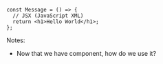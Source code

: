 ```tsx []
const Message = () => {
  // JSX (JavaScript XML)
  return <h1>Hello World</h1>;
};
```
<!-- .element data-id="code-animation" data-trim data-line-numbers -->

Notes:
- Now that we have component, how do we use it?